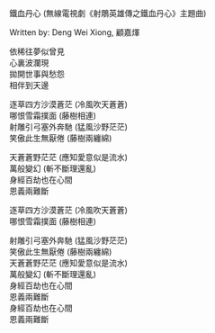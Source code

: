 
鐵血丹心 (無線電視劇《射鵰英雄傳之鐵血丹心》主題曲)  

Written by: Deng Wei Xiong, 顧嘉煇    

依稀往夢似曾見  
心裏波瀾現  
拋開世事與愁怨  
相伴到天邊  

逐草四方沙漠蒼茫 (冷風吹天蒼蒼)    
哪恨雪霜撲面 (藤樹相連)    
射雕引弓塞外奔馳 (猛風沙野茫茫)    
笑傲此生無厭倦 (藤樹兩纏綿)    

天蒼蒼野茫茫 (應知愛意似是流水)  
萬般變幻 (斬不斷理還亂)  
身經百劫也在心間  
恩義兩難斷  

逐草四方沙漠蒼茫 (冷風吹天蒼蒼)  
哪恨雪霜撲面 (藤樹相連)  

射雕引弓塞外奔馳 (猛風沙野茫茫)  
笑傲此生無厭倦 (藤樹兩纏綿)  
天蒼蒼野茫茫 (應知愛意似是流水)  
萬般變幻 (斬不斷理還亂)  
身經百劫也在心間  
恩義兩難斷  
身經百劫也在心間  
恩義兩難斷    



